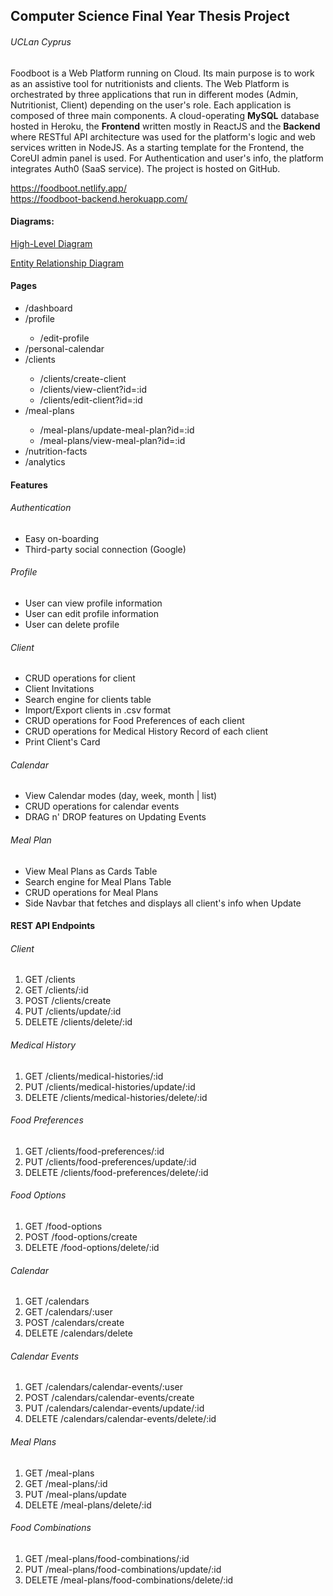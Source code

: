 <h2>Computer Science Final Year Thesis Project</h2>
<h6>UCLan Cyprus</h6>

<p>Foodboot is a Web Platform running on Cloud. Its main purpose is to work as an assistive tool for nutritionists and clients. The Web Platform is orchestrated by three applications that run in different modes (Admin, Nutritionist, Client) depending on the user's role. Each application is composed of three main components. A cloud-operating <strong>MySQL</strong> database hosted in Heroku, the <strong>Frontend</strong> written mostly in ReactJS and the <strong>Backend</strong> where RESTful API architecture was used for the platform's logic and web services written in NodeJS. As a starting template for the Frontend, the CoreUI admin panel is used. For Authentication and user's info, the platform integrates Auth0 (SaaS service). The project is hosted on GitHub.</p>

<a>https://foodboot.netlify.app/</a>
</br>
<a>https://foodboot-backend.herokuapp.com/</a>
 
 <h4>Diagrams:</h4>
 <a href='https://viewer.diagrams.net/?tags=%7B%7D&highlight=FCFCFC&layers=1&nav=1&title=High-Level.drawio#R7VxZd9o4FP41nJk%2BhOMFszwCIUmn2QZoO52XOcIWoMa2XFtOoL9%2BJFvyJrGFJTSnL4CvZVm6390lUTP73uI6BMH8DjvQrRmas6iZlzXDMKxmk34xyjKltEwzJcxC5KQkPSeM0E%2FIiRqnxsiBUakhwdglKCgTbez70CYlGghD%2FFJuNsVu%2Ba0BmEGJMLKBK1O%2FIofMU2rbaOX0G4hmc%2FFmvdlJ73hANOYziebAwS8Fkjmomf0QY5L%2B8hZ96DLmCb6kz12tuJsNLIQ%2B2eYBa%2BZZ7eG8d9nCX7vGU0C%2B%2FwAXoptn4MZ8xv3hZ%2Fql4QCGgCDsR%2FTiz%2BFgNKbf3cePH%2FhsyFKwCDqUY%2FzSxz796oU49h3IXqzRKxySOZ5hH7i3GAeUqFPid0jIkuMNYoIpaU48l9%2BFC0T%2B4Y%2Bz39%2FY77ph8cvLReHe5ZJfRASEpMtApwTbBVGEbNbGJ%2BEy6azessR1sUN2nfeYXC2LV48wRB4kMOREmfOcixGOQxuuYTdXBjrOGSRr2um8Q8bawhs4sNcQ0%2BGES9oghC4F6bksrIDL%2FCxrlz36iBEds6Fx%2FdQbXDi5dppC7UQX6Uj5U7lw0R%2BFYeSkROR2EL%2B2JH2ydPmODOkKpAsCVJbAKfYJlzVdL4tESSL0TeIgxLJuFQVzrVQeX1oaWwrLS27ALI7zvGC7BG1PmTI7G2QqnbckU1JHjYpwGs3TCqduSNL58X48GN4PxrKUui71SMz0UTMfwEQqcUx7773MEYGjACRIv1AnWZbTqmSulJZnGBK4WIuvAMBqlPjWEHwr4K8bCgFoa6uxLjF3Z05qEievBuP%2BDSVddsfdmtEEHuOLP4mCjAen8jD1dmt7ZV7lYmibw3mJzmmMf6ZPQlEbJ9YvU5IKGl%2BcFHy9CHx9fXRR8Bl6sxxGWK8KI1bI0t5yszm6MA4tYHtZh44iCGi6dAK9Cf0xYz8ev3aT4D2kn30XMc7wJvSNWStJdMpy8gaWuFk2xJZsiGmGJBviqqM7nCGWw32JaZkDi0N32QuB%2FcSEaRP3clYfmpeceXpHwTyFEzOqVuxwzGu9ub3SXmev2tW85zzsld74NQ2WGPc6i%2FUV0p%2FaIx0OtVpeZrzuYxIillWj6NcwYVajYsMa1lvbsObvYDJH8thBotXS1Pjvms1VOzp1tCk83TqlvX%2B4HNAmf41YyevmYTQesErYwz39uBkMHz59%2FrCVzlLVImX5iEiIn2AfuzjMpW6KXLdCAi6a%2BfQyTPWox%2FQU2cDtcrqHHIe9RWkI1pc8QkySct4mgdreNFzonXKiSTGVbEPWpmgbzGPZBkO2zF8QfMmADgVmvrDD8q3ABb4cFNEgyJ5z3oEoSEvNU7Rg%2FC4iHTD5TaZl9WrWZQFTm3Ka6XMPeUnNuYSQkdMvkTejk3fRhLEgsgGk39QeRNivR8%2Bzw0RTVkNRE2gpoimj3mkfCyxLAmsIgbMTWFNgU26%2FW7T43YrpPAvw5NLtYBFQ1%2Flb16roVYvsZwGfnHQ%2FhtiJbcYAGSe1EQ1gyIJb4LOnqjcBjZ%2BW1Hm9f%2B3M1irPCF9TrrheQ4VuhtBDNGgIIyXsPiZoSuMPvgz43nFsnyGOWxRsZjTwC7aff7ZWDiaiB209X8xKmNeW%2BWI2FaWYo6WAcgYoMeXAefN6cDaL2JuxSq5ZCTWfG0LN2arW9bA7%2FphkOrfdb4NhIc%2FJ20lM3j%2FRyQzAATOdw6OnLufqikpIR4Ht0bIdU5XSvrFxUNhMpcAb2rG4oirO7WMcthUnYwVLdzcGx%2BPNFgKTlf%2BXbhIZmJs5NEnZeTvJCMB%2BmiVMfogJ7QYK68C11DoKW%2FndZllLFc5KxfOjrX3Li5ysStnrjgZyvCUoUcDSogIqzR8xJtzUXbzwYbMlsQYTFXFXdHO3HP19y0pYNLrDhIZKGsu9tBtIbXNcLGGl7zl%2F484HpdjydiCZMSpFbkXgZ52yjiVXRjKvrVeFJXarFBetFp5UBZno6K1gIcvO7iLosxSQzSh5Wqu%2BRVe95XOUpBwrBDEjs4n8%2BpMtrvm8atLnP8V0Tf5Vk6NENaj7jn8VJ9gDrCex1Vi00%2BVHhtiFUZppeiiK0iw4G3bakTSbnWB99dAO5Cru89ocW6z0t4BwxbTPc37dvAp1sHkpJZYlSgXTfDBfSgdrI39GCVZ%2BNU6WJS%2BMVdErpp5v6ibLinPqaqEvudWjeVK9XXalhsKVquIv%2FWgZsClXqvshBERd6fSwg6bLnYvY77861jjH6phcxb4DPuVJJKNkl11UfsNNtmK8c%2FQs6%2FzQE0Mo7q%2F20iUkhWK%2BcnXp%2FStm0zhDaOWydbL8oDmAABmoaYi9VRr7h0JlQRC8f1g7ZwirXD%2B6o2kNYVvbqhjNqVnFIcv65XvwOTXF7xzCVvMMIZTLo%2BnCYGXT3O89GBUw2%2BYZgqnYkRyTOZ0kX7SVUDndYYrWfmc1L7S61jBr5V3LCehve1zT%2FvTz9uFfx7k2Rt%2F%2FufvXBQ9%2Ffbk40V7MlnSyrtLFii2U8l7MysY9qaMVmzpfsRdzHb8qYksnp%2F05AmAkHzEuSJuoJd%2BCCXQfcYT4psYJJoRGESKzFoe1DSnXrhmmprW1K62ScJda9bLT2qyZA6J5piFigcRbzNiR9zrCUauObOxHdervqIwlmvefi%2B0nYd1gOEg9nrKGvbsp0owSfNQ2Saao3ZZN0SHWOJR4ymHB57c8F7Gn6dHLVqe16bDEQe3Lmx4HFzsydzxwK%2FfTqNgXo9LRke2LvOaWRS1ZaXfQ7bN%2FNKhs874fjG8%2FXn37vc973T7v7IDxKfZ5KwGWg9jHOJoz%2FM56x1pxdP%2FdxJPogLlGq1XCSFcc%2BjYVddejQdTcxgFkmw3STSeJ5z1SPLrhv0NcFk70sn0LQl8dOAVxtnZxBTzksiduoPsMmcYqFJBdy4%2BvdDrKf7coWpG8j%2BIJ5EpkfJ5x8bZ%2FTLHvsT16mf%2BPTupE8n8jMgf%2FAw%3D%3D'>High-Level Diagram</a>
 
 <a href='https://viewer.diagrams.net/?tags=%7B%7D&highlight=F7F7F7&layers=1&nav=1&title=Entity%20Relationship%20Diagram.drawio#R7Z1tV6O6Fsc%2FTde690VdBUrtvLT16Z5TZ9R5cDxvXLGkLUdKOhS1%2BulvoKG2zQZBHoQks%2B66R5Aizf7nl7Cz907LGM5XZx5azC6IhZ2W3rFWLeO4peuarh3S%2FwRnXtiZnmasz0w922Ln3k58t18xO9lhZx9tCy93LvQJcXx7sXtyTFwXj%2F2dc8jzyPPuZRPi7P7VBZpi7sT3MXL4sze25c%2FWZ%2Ftm5%2B38Obans%2Bgvax32mzmKLmYnljNkkeedU3jlnxLXZ494ib05crHr099cIO8Bey3zZOb7wTc9aumn9H%2BT4OqDKSFTB6OFvTwYkzk9PV7SS04naG47QTtv3WjAbkT%2FnHHSMoYeIf76p%2FlqiJ3AWJEZ1s90GvPbTTt4wX1TfODp7OG5e%2Fw00sdXd8PrUX%2FRQbgdyeEJOY%2BsgWdoydrHf4kaHVvUBuyQ%2Fjnbf7nGDvJt4p68%2FWZAG3QRXMFMTzx6ziOProWDR%2BjQI%2BL5MzIlLnJGhCzoSY2e%2FBf7%2FgsTGnr0CT018%2BcO%2By1e2f7vrZ9vg1sdmOzoeMXuHB68sAMH3WNngMYP0%2FDPD4kTPMuxhSfo0aGNNQjMdhpZ5xw7T9i3x4j9gj2KprNj%2FuNLH3n%2BUSBmevrkmtrW%2BuYGLYBdCzq99D3ygPn78CZkVl2SR2%2FM2n7YfnoZPXR89%2FzZ%2BOVfXEwvD%2B%2FbrM%2FS55hiP8G%2BfaZra6dTMYGcYTLHvvdCL%2FBCcz7t9jHE%2BsF0c92bvOgPTGGw2qY%2Fj570Pv3Kxuro9ra9ujzzOm3dqKOy2p2DjvZlR16dL1qiwOiTei8bVQYHW7IMDt8%2BFh41TZjBl6XQsqnZscee%2FeNi1XmxwvIoWqzso5fEDhnOBsFuj9GeDYFtrXvwZevf4aGxe8v1g7O77HWBzWPl6BVmagaPAv3sqhg59tQNugY1S2CrwRP2As04R%2BwXc9uywk7k4aX9iu7D%2BwUGXQRfKPyK5qBlHseILFaNaXCWSIHgQfFqx4isf7OHjIY0XgHsU7Tn9rS%2BuWvN3vrwoyKJLiGTyRLntXdSd9gy99CxMdPWtsUj6rH2WPduZh8jsCBtLh%2FZbthFtfDYcdBiaa%2BbLzwzsx1rhF7Iox%2FdKDoaTOwVtq7XEzItBOrziN5syeQRioE9DCi0UE%2F0dkufXRFLCM7SsRY1jd2%2BGXXV57epnn7Izs22pnl6n0J765%2BefwRLGne3bBdrNdoOvo2c60DP7jQ04K59gka2PLL4EXFx0ymxd%2FKE130ztITtOFFvc0kI7t2%2BO6AtMgxGH9qL9SE91t6Ow469oMPjkLgU98gObYOp1Z5xYLmBHw6X4eiEJ9FjeKxpg5%2Fvie%2FTWW2cjRM1%2Fr7hmaGNlIaOrivcsl3Ospd%2FZ7Etod914oQj7IwSF7vr%2FrmFsxhTgu2%2FafN9Y%2Bz3ypT2iEMub48tAxgZ25%2Fd7K1VMt8NOVT7LvLxIJgeLcugLz%2FY0suHeuuos%2Bb%2F128%2Fgv%2F%2FORq1Ni%2BKdRJAhOH1tYPlAo1tdzpaf7K3pxCzDIWs4ntst1DFpLpdBZLpyQx9eOpfDPTTju6lQZ%2F3ftSwx6ds%2FV7q1hcd8X3Oqi6a4%2FCMN54h7z%2B6af53D%2FW1s%2Fq7nC9cFiJz%2FXzZfu1PVjfdk4sb4%2FLr%2FPWfP7%2FbGqcTxfVCuP6lQq6DluVfsWvYw%2FnWT1SpVFwHW4J%2F%2BbbIPT1h0b8qIM5zqkFknP9aGXcPf85ub0b%2FtM2Lv%2BzXv348tvV8sznF81iea3qFQIdty8%2FpatjJ%2BfZPFqpUSIeb4gtn1yl2rWCBPJqt05%2FWE%2FbQSVNDq38A7XllITLbQWTxMlFoLwbtZoVoBx85CixqGtoTdSoV2WGz8m%2FXeI5sh3fD%2FPz6v6ufJ0EHEm8On1MkInN%2Bcuh9H5jntzN9Nfzrz9lYG%2Fi3ivOlcb5fIedB0zaV84k6lYrzsFl5zi9mQcvvcZ7N3oUjfE55SEd4LZ9vViE%2BFvGbEP3PQ3y%2B8Kh6IV5LbwDhGc8HRyHL8vByyc3ma2ftopCeQQ4iMx30XKmF1LKQ3q0Q6bBTsplET5SpVEAHW4IfpyeEWHfIcbA3tbGYWM%2BpCZGpDudp8KN%2BTXMDO62t5K1WqsStzYFYiVu86lMnaQEphZ%2BZpaVFQUTVZ2klts9Wb%2Fj66Ht2IHR7qZJ3WlthAklhAz0Ablppi0sAwySammZJ2Ekf%2F5%2BQsQMZtzzb8qkcIqXsbKQr1XQVbgo%2BA4Ner0uesZNBIAlz12IFUxePldR5mlk8EpmxD%2BXslIV90LT5RvR6%2BZilTMsEW4Ify%2BXI2ckpC%2BnArnIxywI7lLRTKdgbmoyZKFMFdj5wX8IwwJwakY7yOr%2BieIFR8LFLB7mxmpDJ1xbF80XemENAHDGVckrid8RrOcdm2K7J6q5ldRz4kfkX6ob62pKlq8ZrwGMuXYGcvBoReakYbhv%2B9V0i9Gd4L8iO%2Fipr5MCPzL9yn9YR%2FWktYKa2gPCo59%2B4x2Elyrut1RXpXssyCERkztv6%2FfPA1xy9fTVBJ99Wp8%2FG3yrQszTMV1kyBzRtvpe3T2N8okylQjzYEvxrGyP8xPaW%2Fp0cayw5NSId5aWOmSqV8pUW0gFtm%2B9FrV6YlzJACmwJ%2FhWNYd5BclO%2BkBCpxlMeple%2BkloK8wmYr7KoDvzM%2BQpp1Mxl009tAIFAD0cGdTi7suqXghbBzCsI6bBuKB9NaVj%2F9Bo6RkO9NMlKVVg3eD9NsA3m2gcvVeWcDKKQD%2B3KMVMW2j%2B%2Fdo7RUM9MslIV2g3eN%2FO8fiIof612Bi%2BM68oTE9s2XcX10rheZQEd2Lgicb2ruL5pCp7rLvEFLZ2TVwzSId3g%2Fa8fr52zX0JmuwJOXHmYmHIyuyV3PloNJ6q7E9Xg2fpUbOUdXlRAZZrEgKztyjSJJfreLU2zJRitAwhmczJvDZvorYKNRt0ve0pcf3euZg1%2Fo8PdGxn63o2KK34Dd3XeqUg1haa4bElTvv0gF8h94bX7AQ1%2BVO%2BptJtYo2Fbu0nb9NVGusa%2B4vbThtJKt7t3Iy7%2FqGzp8q61uki3c6CbW%2BrVUmqXfWoj3%2FLEC5QES5yX10e9e9lx2qH5QfB29giuVaxePkT7lBCLnhmS%2Bb3thurklSxhQqSpmbuW6vCTTQPSnL4%2Flhb36id1hEWG9Ltu%2Bp2v4hMiQeOW91rPT%2FBFSojsqpCLTWUaPuRC4ITILM6gQqIwsjrj3nn%2FT3O7KkSjojDKQj%2BQEFkt%2Bk2dn5PVEf0pLWCmn2oJj3rgXREj527hIFfqnMgMGhEZ9bZ%2Ft7w0Fsb3c%2F9uPP7Zfu3%2Bu1A5kaWRHsiJLI30oGl50Newj%2FPNnyhTqSgPtgQPed%2F2na0MmVa047TYpM8pE5FBDw%2BCKkyjLNJDeZEVT%2BpFCtMwVZjGpin4MI2gP9jEBXkvGuPzykM6yPdUgeHSIA9kRVYL%2BZ5QJYZVjeFNU%2FALbeGKZytKi6ydjQurIVxIEeHGo3x03%2FvR%2F01ujPsr7%2Fr1XPt%2Bjfy2plBeGsqBTMjSUA4bt6EoT1aqVCiHmwKoF%2B9aQoE8rwREBjk8yH1GMHWDIk8TE2nfDd6L3gbrE7y3t%2FPnh4P3zL39KHVt70bFBe%2BBewvzQ9QFtuxxuI%2FBub30CRsHJY%2Fc6%2B8Fa6ZN2dL2o%2Bk%2FMrkADafi9jirJgq8lvsYgE8sTNReom6lmkbC27qDQXsS7RiaUx8iJ%2BzBglFhHCUxv8oNDGDT6pxpaxmvtwv9dNbQpAzrgJsittZ1fLh27TTwAXdCXl1Ih3ozn%2BtQoT5LwF61qDfzvbl9mlc4WaeK7Sb%2F3hZT9rSG5i6K6Rn0IB%2FT%2BcFfMb0Qple6ZQFs23xxlzWDevp9uYWHOh9yOYsq48XtVVBDwxeG9%2FTKkA7vmgq9LgvvVW5VANu2oZHXyUJVeAfCr57fw7vIfM8gDen4Dmxr8fEIj0gyTAskXLfeieCgVJ6RKXGRMyKhFoI1tn%2Bx77%2BwlXb06JPWbmxIhUEfDrrHzgCNH6bhY0fqtfAEPTo%2B8xSforntBJ84x84T9u0xavHBLcEx%2F%2FHY6oCx1QQ98oD5%2B%2FDCB4JTQHtHO89uB6ckrVi9G5uSOuQk11AF7K3BqjFdeniCaTuM42PUJI7o0HvddJMMrbRZRs6dMxo%2Bg8wQQ5BhA4a6BHUAu2eIFNWxka6aUwI7YMSEddTO%2BGXFdGRQh3TTyp7yCpcF%2FU%2BP6uiJ5BXuKa%2Fwpil4d5C8YRwZdCEy3C9859efV8u7vVqZN1Nk2YfH52qX8tLYXmUYB2jahnqEE2UqFdnBluD9wesf99zBbLvD2tn7A0zPKQiRkQ6iCthmQrmBxXADg6mHLKrrXS9wNITVxA3c5X2JZwQ5qgx%2FC0jmi%2FY%2Fe9f12yvrTRHYAUSimWIGR%2BNG181x%2FQJbJ4rk%2Bu0qv8CmKfiXAoHL8GdwAGfQiHwTSlUCqCz0f7oDGNoaqf7oT2kOKQsCwU3Bp%2FQI6A%2Fe3YKlcJFIB35VxrM08H96kl9Tq3gmC1WRHqjiuQkY3mN8De1d2JKfono8rPg0UEX1YqhegzQ%2FPga8ht08rQG%2BpDaA6FgHtsJziR9svyxB%2Ff284pAO8cDmemoJUIwlQDgran3du0uA0YhW%2FRLg09nDc%2Ff4aaSPr%2B6G16P%2BooMwsOnbgFjBnx%2BS%2BYIsbbbByBEV1ssy6GrXeEmbSi0RtvglwraRehlpf%2Ff1wuzJU0eiiSVs10Td13KFEHxiYXJDEnUr1TQTbInUmSGCrg3mlIfIE02wafLFmDac%2BPCbbDHEr3JhEHxi3vXfxHXBRNEq3PNrAAKuChauCukoL3Ul%2FzIpX%2BUqIPjE%2BZYCPs1bnKhShXWgbr%2FQhT5zykE6nqsy%2FWUBvdIFQPiR8znh6oV0OQvzw03Bu%2BAkqfOZVxny4V0ldZeF9yrrfMKP3NCs7mShKrxLXOczrzSk47uuwrLL4juwI3e1fNcbGpadLFTFd533oe7F70mF9wzKkA%2FvKj67JLzr2mfjHSjRXcNenrYTSxmeDduV96hOkKxz9wy6kA7uhoqYKQvuaXe8Lw%2Fu%2Bd7L6gV3Q0XJbJqCfyebo6WsU%2FcMwpCP7rqie0l0P%2Fx0uucrgFYzuuupDSA83fnVsmcU5O1Iivf0yhAZ79OfR096n1rEWB3d3rZXl2deByqWVNO0ys7BYZRLecvu1ry8yp30SdonfpAL5L60ciZQgpYFEihhBbDeUX0CZdJjb%2BlxiBzabEE2eAyhJEqR3OyDFaVIpl29P%2BwcdLb%2B6UZJ5pN6tggbOVHmtcyXBJ9YmHzJRN1KNXmExwPOzo9L7N3hObKd5AmkoAmUOfUi3ZQSiOV4G8I7DNxqLNe7urk7lhtp3b26XtVoni90Q57hPMPif13GcyB8Q6gBPf2O96KP6ED0xeNjWASBdhA6Gso8jKdXiXTjeM7AjobDH%2FY8FwT%2FKkshwLYFNiyvP%2FzTmWOjW0V%2BYPEu7ctc7aTwgdWAvPKQD%2FlS74hUKvKrrIsA27ah%2ByInC1UxHgi%2F823f4bbPlAXvatej%2BLZRWVZl4b3SKgmwcRuaZpWsVMV3g%2FfThc7xVlT6pnY2LgzlKqMqvm1URlVpKK%2ByIgK8BNvQlKpkpSqUA9uYY9eSAOQqeypeE7yLToG8IJBXWfoANm5DA%2ByTlapADuwujhznGAXf%2FZ4QByO3hnYuCucZhCAyzkf3vR%2F93%2BTGuL%2Fyrl%2FPte%2FXyIc86DWNpxdhm6JywukvfOfXn1fLu71amTdTZNmHx%2BdRWOR2OD0sADbXKS6cnn30kqwrl0cdbqPuKKCoZ%2B7eY%2F2o7GMlKJ33O58SEsxmvy3WuxzFAFCiED9NN3eNpKd1E2q9AuYksN2kdgLDhk0WeC1j%2BuBH5n3ADY3pS5auVDNQuCl4r3DMtka1M34BsXx51SHftFS5i8uCfpWxfOAjN9VbnCxUhXjAW7z%2BUfjAjrzKkA7vyolcGt6rjNuDbdtQH3KyUBXeAR8ybRKuwGK4Z50sjFee5YS2UWUWy2J8pcF7sHEbWmcxWakK8kB5pXBNRG7KS1lukR56hPjbl3toMbsgFg6u%2BD8%3D'>Entity Relationship Diagram</a>
 
<h4>Pages</h4>
<p>
  <ul>
    <li>/dashboard</li>
    <li>/profile</li>
      <ul>
        <li>/edit-profile</li>
       </ul>
    <li>/personal-calendar</li>
    <li>/clients</li>
      <ul>
        <li>/clients/create-client</li>      
        <li>/clients/view-client?id=:id</li>
        <li>/clients/edit-client?id=:id</li>
      </ul>
    <li>/meal-plans</li>
      <ul>
        <li>/meal-plans/update-meal-plan?id=:id</li>      
        <li>/meal-plans/view-meal-plan?id=:id</li>
      </ul>
    <li>/nutrition-facts</li>
    <li>/analytics</li>
    </ul>
</p>

<h4>Features</h4>
<p>
  <h6>Authentication</h6>
  <ul>
    <li>Easy on-boarding</li>
    <li>Third-party social connection (Google)</li>
  </ul>
  
  <h6>Profile</h6>
  <ul>
    <li>User can view profile information</li>
    <li>User can edit profile information</li>
    <li>User can delete profile</li>
  </ul>
  
  <h6>Client</h6>
  <ul>
    <li>CRUD operations for client</li>
    <li>Client Invitations</li>
    <li>Search engine for clients table</li>
    <li>Import/Export clients in .csv format</li>
    <li>CRUD operations for Food Preferences of each client</li>
    <li>CRUD operations for Medical History Record of each client</li>
    <li>Print Client's Card</li>
  </ul>
    
  <h6>Calendar</h6>
  <ul>
    <li>View Calendar modes (day, week, month | list)</li>
    <li>CRUD operations for calendar events</li>
    <li>DRAG n' DROP features on Updating Events</li>
  </ul>

   <h6>Meal Plan</h6>
      <ul>
        <li>View Meal Plans as Cards Table</li>
        <li>Search engine for Meal Plans Table</li>
        <li>CRUD operations for Meal Plans</li>
        <li>Side Navbar that fetches and displays all client's info when Update</li>
      </ul>
</p>

<h4>REST API Endpoints</h4>
<p>
  <h6>Client</h6>
  <ol>
    <li>GET    /clients</li>
    <li>GET    /clients/:id</li> 
    <li>POST   /clients/create</li>
    <li>PUT    /clients/update/:id</li>
    <li>DELETE /clients/delete/:id</li>
  </ol>
  
  <h6>Medical History</h6>
    <ol>
      <li>GET    /clients/medical-histories/:id</li>
      <li>PUT    /clients/medical-histories/update/:id</li>
      <li>DELETE /clients/medical-histories/delete/:id</li>
    </ol>

  <h6>Food Preferences</h6>
    <ol>
      <li>GET    /clients/food-preferences/:id</li>
      <li>PUT    /clients/food-preferences/update/:id</li>
      <li>DELETE /clients/food-preferences/delete/:id</li>
    </ol>

  <h6>Food Options</h6>
    <ol>
      <li>GET    /food-options</li>
      <li>POST   /food-options/create</li>
      <li>DELETE /food-options/delete/:id</li>
    </ol>

  <h6>Calendar</h6>
    <ol>
      <li>GET    /calendars</li>
      <li>GET    /calendars/:user</li>
      <li>POST   /calendars/create</li>
      <li>DELETE /calendars/delete</li>
    </ol>

  <h6>Calendar Events</h6>
    <ol>
      <li>GET    /calendars/calendar-events/:user</li>
      <li>POST   /calendars/calendar-events/create</li>
      <li>PUT    /calendars/calendar-events/update/:id</li>
      <li>DELETE /calendars/calendar-events/delete/:id</li>
    </ol>

  <h6>Meal Plans</h6>
    <ol>
      <li>GET    /meal-plans</li>
      <li>GET    /meal-plans/:id</li>
      <li>PUT    /meal-plans/update</li>
      <li>DELETE /meal-plans/delete/:id</li>
    </ol>
    
  <h6>Food Combinations</h6>
    <ol>
      <li>GET    /meal-plans/food-combinations/:id</li>
      <li>PUT    /meal-plans/food-combinations/update/:id</li>
      <li>DELETE /meal-plans/food-combinations/delete/:id</li>
    </ol>
</p>

